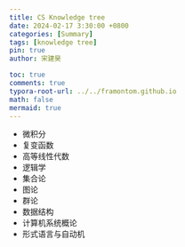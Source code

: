 ```yaml
---
title: CS Knowledge tree
date: 2024-02-17 3:30:00 +0800
categories: [Summary]
tags: [knowledge tree]
pin: true
author: 宋建昊

toc: true
comments: true
typora-root-url: ../../framontom.github.io
math: false
mermaid: true
---
```

- 微积分
- 复变函数
- 高等线性代数
- 逻辑学
- 集合论
- 图论
- 群论
- 数据结构
- 计算机系统概论
- 形式语言与自动机
